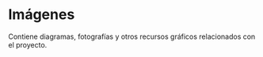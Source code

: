 # Imágenes

Contiene diagramas, fotografías y otros recursos gráficos relacionados con el proyecto.
